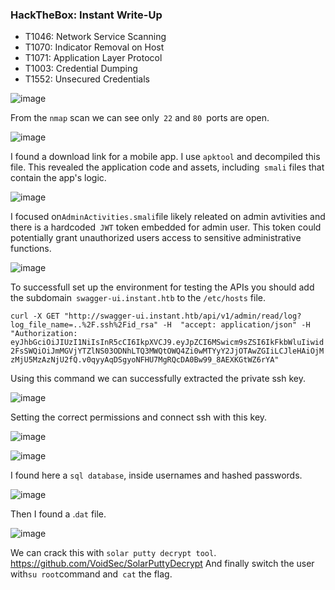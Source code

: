 ### HackTheBox: Instant Write-Up

- T1046: Network Service Scanning
- T1070: Indicator Removal on Host
- T1071: Application Layer Protocol
- T1003: Credential Dumping
- T1552: Unsecured Credentials


![image](https://github.com/user-attachments/assets/fde3eed5-7d41-4a6b-9f68-d07aa72faace)

From the `nmap` scan we can see only` 22` and `80 `ports are open.

![image](https://github.com/user-attachments/assets/03a177cd-c515-4b01-9f0d-6e36f50075d1)

I found a download link for a mobile app. I use `apktool`  and decompiled this file. This revealed the application code and assets, including` smali` files that contain the app's logic.

![image](https://github.com/user-attachments/assets/f39c5658-80b9-4b9b-a1ef-00424118740f)

I focused on` AdminActivities.smali `file likely releated on admin avtivities and there is a hardcoded` JWT` token embedded for admin user. This token could potentially grant unauthorized users access to sensitive administrative functions.

![image](https://github.com/user-attachments/assets/761f961b-41a0-45b2-8be9-a6ee76bf1091)

To successfull set up the environment for testing the APIs you should add the subdomain` swagger-ui.instant.htb` to the `/etc/hosts` file. 

`curl -X GET "http://swagger-ui.instant.htb/api/v1/admin/read/log?log_file_name=..%2F.ssh%2Fid_rsa" -H  "accept: application/json" -H  "Authorization: eyJhbGciOiJIUzI1NiIsInR5cCI6IkpXVCJ9.eyJpZCI6MSwicm9sZSI6IkFkbWluIiwid2FsSWQiOiJmMGVjYTZlNS03ODNhLTQ3MWQtOWQ4Zi0wMTYyY2JjOTAwZGIiLCJleHAiOjMzMjU5MzAzNjU2fQ.v0qyyAqDSgyoNFHU7MgRQcDA0Bw99_8AEXKGtWZ6rYA"`

 Using this command we can successfully extracted the private ssh key.

![image](https://github.com/user-attachments/assets/43aa59c7-0a47-4538-968b-75119333feac)

Setting the correct permissions and connect ssh with this key.

![image](https://github.com/user-attachments/assets/19fac0dd-9870-4244-89fd-b7259217733e)

![image](https://github.com/user-attachments/assets/2266b5b3-4ab6-4a2d-9ac7-286b9c738df2)

I found here a `sql database`, inside usernames and hashed passwords. 

![image](https://github.com/user-attachments/assets/489792b3-37b5-41eb-a63e-6cd2b03f4ad3)

Then I found a .`dat` file. 

![image](https://github.com/user-attachments/assets/c6cfc226-d102-4549-9173-c35da06ed0d0)

We can crack this with `solar putty decrypt tool`. https://github.com/VoidSec/SolarPuttyDecrypt
And finally switch the user with` su root `command and` cat` the flag.
